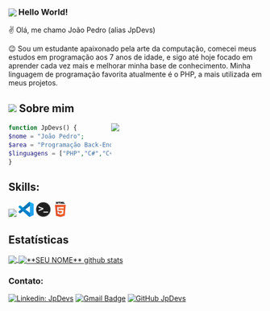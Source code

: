 


### <img align="center" width="40" src="https://github.com/iuricode/recursos-gratuitos/blob/master/flags/br.jpg?raw=true"/> Hello World!

✌ Olá, me chamo João Pedro (alias JpDevs)

😉 Sou um estudante apaixonado pela arte da computação, comecei meus estudos em programação aos 7 anos de idade, e sigo até hoje focado em aprender cada vez mais e melhorar minha base de conhecimento. Minha linguagem de programação favorita atualmente é o PHP, a mais utilizada em meus projetos.

## <img src="https://img.shields.io/static/v1?label=Overview&message=JpDevs&color=f8efd4&style=flat&logo=GitHub"> Sobre mim

<img align="right" width="300" src="https://c.tenor.com/9ItR8nSuxE0AAAAM/thumbs-up-computer.gif" />

```php
function JpDevs() {
$nome = "João Pedro";
$area = "Programação Back-End";
$linguagens = ["PHP","C#","C++","VB.NET"];
}
```

## **Skills:**  
<code><img height="30" src="https://seeklogo.com/images/P/php-logo-ADE513E748-seeklogo.com.png"></code>
<code><img height="30" src="https://raw.githubusercontent.com/github/explore/80688e429a7d4ef2fca1e82350fe8e3517d3494d/topics/visual-studio-code/visual-studio-code.png"></code>
<code><img height="30" src="https://raw.githubusercontent.com/github/explore/80688e429a7d4ef2fca1e82350fe8e3517d3494d/topics/terminal/terminal.png"></code>
<code><img height="30" src="https://raw.githubusercontent.com/github/explore/80688e429a7d4ef2fca1e82350fe8e3517d3494d/topics/html/html.png"></code>


## **Estatísticas**

<a href="https://github.com/JpDevs">
  <img align="center" src="https://github-readme-stats.vercel.app/api/top-langs/?username=jpdevs&theme=default&hide_langs_below=1" />
</a>

<a href="https://github.com/JpDevs">
 <img align="center" src="https://github-readme-stats.vercel.app/api?username=jpdevs&show_icons=true&theme=default&line_height=27" alt="**SEU NOME** github stats"/>

</a>

### Contato:

[![Linkedin: JpDevs](https://img.shields.io/badge/-JpDevs-blue?style=flat-square&logo=Linkedin&logoColor=white&link=https://linkedin.com.br/in/jpdevs)](https://linkedin.com.br/in/jpdevs)
[![Gmail Badge](https://img.shields.io/badge/-contato@jpdevs.com.br-006bed?style=flat-square&logo=Gmail&logoColor=white&link=mailto:contato@jpdevs.com.br)](mailto:contato@jpdevs.com.br)
[![GitHub JpDevs]( https://img.shields.io/github/followers/JpDevs?label=follow&style=social)](https://github.com/JpDevs/)
